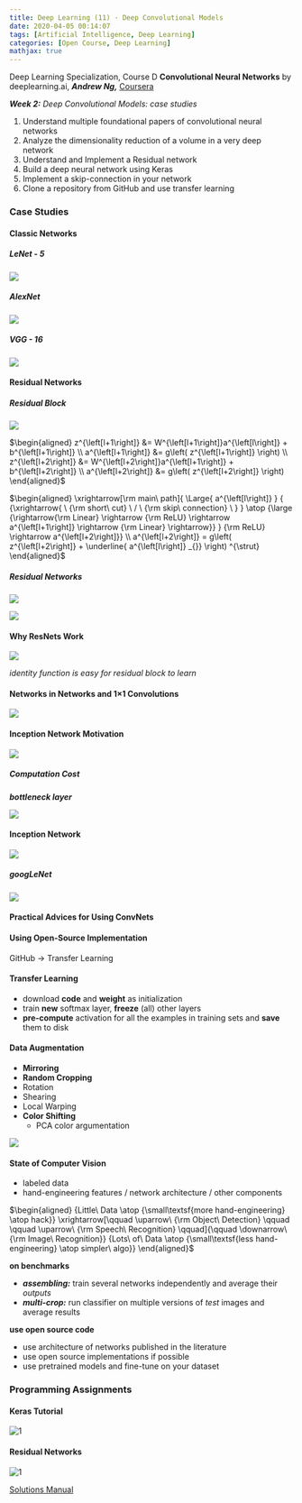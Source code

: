 ```yaml
---
title: Deep Learning (11) · Deep Convolutional Models
date: 2020-04-05 00:14:07
tags: [Artificial Intelligence, Deep Learning]
categories: [Open Course, Deep Learning]
mathjax: true
---
```


Deep Learning Specialization, Course D
**Convolutional Neural Networks** by deeplearning.ai, ***Andrew Ng,*** [Coursera]( https://www.coursera.org/learn/neural-networks-deep-learning/home/info)

***Week 2:*** *Deep Convolutional Models: case studies*

1. Understand multiple foundational papers of convolutional neural networks
2. Analyze the dimensionality reduction of a volume in a very deep network
3. Understand and Implement a Residual network
4. Build a deep neural network using Keras
5. Implement a skip-connection in your network
6. Clone a repository from GitHub and use transfer learning

<!-- more -->

### Case Studies

#### Classic Networks

##### LeNet - 5

![](dl-su-11/1.png)

##### AlexNet

![](dl-su-11/2.png)

##### VGG - 16

![](dl-su-11/3.png)

#### Residual Networks

##### Residual Block

![](dl-su-11/4.png)

$\begin{aligned} z^{\left[l+1\right]} &= W^{\left[l+1\right]}a^{\left[l\right]} + b^{\left[l+1\right]} \\ a^{\left[l+1\right]} &= g\left( z^{\left[l+1\right]} \right) \\ z^{\left[l+2\right]} &= W^{\left[l+2\right]}a^{\left[l+1\right]} + b^{\left[l+2\right]} \\ a^{\left[l+2\right]} &= g\left( z^{\left[l+2\right]} \right) \end{aligned}$

$\begin{aligned} \xrightarrow[\rm main\ path]{ \Large{ a^{\left[l\right]} } { {\xrightarrow{ \  {\rm short\ cut} \ / \ {\rm skip\ connection} \ } } \atop {\large {\rightarrow{\rm Linear} \rightarrow {\rm ReLU} \rightarrow a^{\left[l+1\right]} \rightarrow {\rm Linear} \rightarrow}} } {\rm ReLU} \rightarrow a^{\left[l+2\right]}} \\ a^{\left[l+2\right]} = g\left( z^{\left[l+2\right]} + \underline{ a^{\left[l\right]} _{}} \right) ^{\strut} \end{aligned}$

##### Residual Networks

![](dl-su-11/5.png)

![](dl-su-11/6.png)

#### Why ResNets Work

![](dl-su-11/7.png)

*identity function is easy for residual block to learn*

#### Networks in Networks and 1×1 Convolutions

![](dl-su-11/8.png)

#### Inception Network Motivation

![](dl-su-11/9.png)

##### Computation Cost

***bottleneck layer***

![](dl-su-11/10.png)

#### Inception Network

![](dl-su-11/11.png)

##### googLeNet

![](dl-su-11/12.png)

#### Practical Advices for Using ConvNets

#### Using Open-Source Implementation

GitHub → Transfer Learning

#### Transfer Learning

- download **code** and **weight** as initialization
- train **new** softmax layer, **freeze** (all) other layers
- **pre-compute** activation for all the examples in training sets and **save** them to disk

#### Data Augmentation

- **Mirroring**
- **Random Cropping**
- Rotation
- Shearing
- Local Warping
- **Color Shifting**
  - PCA color argumentation

![](dl-su-11/13.png)

#### State of Computer Vision

- labeled data
- hand-engineering features / network architecture / other components

$\begin{aligned} {Little\ Data \atop {\small\textsf{more hand-engineering} \atop hack}} \xrightarrow[\qquad \uparrow\ {\rm Object\ Detection} \qquad  \qquad \uparrow\ {\rm Speech\ Recognition} \qquad]{\qquad \downarrow\ {\rm Image\ Recognition}} {Lots\ of\ Data \atop {\small\textsf{less hand-engineering} \atop simpler\ algo}}  \end{aligned}$

**on benchmarks**  

- ***assembling:*** train several networks independently and average their *outputs*
- ***multi-crop:*** run classifier on multiple versions of *test* images and average results

**use open source code**  

- use architecture of networks published in the literature
- use open source implementations if possible
- use pretrained models and fine-tune on your dataset

### Programming Assignments

#### Keras Tutorial

![1](/dl-su-11/14.png)

#### Residual Networks

![1](/dl-su-11/15.png)

<a href='https://github.com/bugstop/coursera-deep-learning-solutions' target="_blank">Solutions Manual</a>